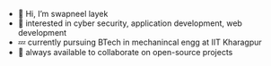 - 👋 Hi, I’m swapneel layek
- 👀 interested in cyber security, application development, web development
- 💤 currently pursuing BTech in mechanincal engg at IIT Kharagpur
- 💞️ always available to collaborate on open-source projects


<!---
zapneel1/zapneel1 is a ✨ special ✨ repository because its `README.md` (this file) appears on your GitHub profile.
You can click the Preview link to take a look at your changes.
--->
